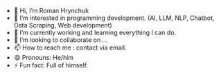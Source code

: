 - 👋 Hi, I’m Roman Hrynchuk
- 👀 I’m interested in programming development. (AI, LLM, NLP, Chatbot, Data Scraping, Web development)
- 🌱 I’m currently working and learning everything I can do.
- 💞️ I’m looking to collaborate on ...
- 📫 How to reach me : contact via email.
- 😄 Pronouns: He/him
- ⚡ Fun fact: Full of himself.

<!---
RomanHrynchuk1/RomanHrynchuk1 is a ✨ special ✨ repository because its `README.md` (this file) appears on your GitHub profile.
You can click the Preview link to take a look at your changes.
--->
